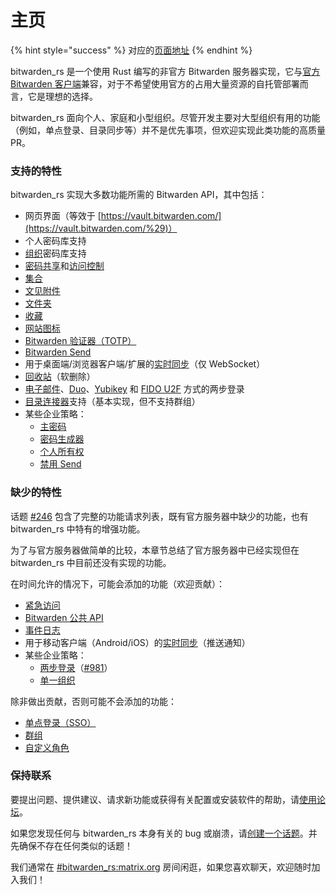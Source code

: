 # 主页

{% hint style="success" %}
对应的[页面地址](https://github.com/dani-garcia/bitwarden_rs/wiki)
{% endhint %}

bitwarden\_rs 是一个使用 Rust 编写的非官方 Bitwarden 服务器实现，它与[官方 Bitwarden 客户端](https://bitwarden.com/download/)兼容，对于不希望使用官方的占用大量资源的自托管部署而言，它是理想的选择。

bitwarden\_rs 面向个人、家庭和小型组织。尽管开发主要对大型组织有用的功能（例如，单点登录、目录同步等）并不是优先事项，但欢迎实现此类功能的高质量 PR。

### 支持的特性

bitwarden\_rs 实现大多数功能所需的 Bitwarden API，其中包括：

* 网页界面（等效于 [https://vault.bitwarden.com/](https://vault.bitwarden.com/%29)）
* 个人密码库支持
* [组织](https://help.bitwarden.in/getting-started/getting-started-with-bitwarden-organizations)密码库支持
* [密码共享](https://help.bitwarden.in/organizations/share-items-to-a-collection)和[访问控制](https://help.bitwarden.in/organizations/user-types-and-access-control)
* [集合](https://help.bitwarden.in/organizations/about-collections)
* [文见附件](https://help.bitwarden.in/features/using-file-attachments)
* [文件夹](https://help.bitwarden.in/features/organizing-your-vault-with-folders)
* [收藏](https://help.bitwarden.in/features/using-favorites)
* [网站图标](https://help.bitwarden.in/security/your-privacy-when-using-website-icons)
* [Bitwarden 验证器（TOTP）](https://help.bitwarden.in/features/bitwarden-authenticator-totp)
* [Bitwarden Send](https://help.bitwarden.in/bitwarden-send/about-send)
* 用于桌面端/浏览器客户端/扩展的[实时同步](https://bitwarden.com/blog/post/live-sync/)（仅 WebSocket）
* [回收站](https://help.bitwarden.in/account-management/managing-items#items-in-the-trash)（软删除）
* [电子邮件](https://help.bitwarden.in/two-step-login/two-step-login-via-email)、[Duo](https://help.bitwarden.in/two-step-login/two-step-login-via-duo)、[Yubikey](https://help.bitwarden.in/two-step-login/two-step-login-via-yubikey) 和 [FIDO U2F](https://help.bitwarden.in/two-step-login/two-step-login-via-fido-u2f) 方式的两步登录
* [目录连接器](https://help.bitwarden.in/directory-connector/about-directory-connector)支持（基本实现，但不支持群组）
* 某些企业策略：
  * [主密码](https://help.bitwarden.in/organizations/enterprise-policies#master-password)
  * [密码生成器](https://help.bitwarden.in/organizations/enterprise-policies#password-generator)
  * [个人所有权](https://help.bitwarden.in/organizations/enterprise-policies#personal-ownership)
  * [禁用 Send](https://help.bitwarden.in/organizations/enterprise-policies#disable-send)

### 缺少的特性

话题 [\#246](https://github.com/dani-garcia/bitwarden_rs/issues/246) 包含了完整的功能请求列表，既有官方服务器中缺少的功能，也有 bitwarden\_rs 中特有的增强功能。

为了与官方服务器做简单的比较，本章节总结了官方服务器中已经实现但在 bitwarden\_rs 中目前还没有实现的功能。

在时间允许的情况下，可能会添加的功能（欢迎贡献）：

* [紧急访问](https://help.bitwarden.in/security/emergency-access)
* [Bitwarden 公共 API](https://help.bitwarden.in/organizations/bitwarden-public-api)
* [事件日志](https://help.bitwarden.in/organizations/event-logs)
* 用于移动客户端（Android/iOS）的[实时同步](https://bitwarden.com/blog/post/live-sync/)（推送通知）
* 某些企业策略：
  * [两步登录](https://help.bitwarden.in/organizations/enterprise-policies#two-step-login)（[\#981](https://github.com/dani-garcia/bitwarden_rs/issues/981)）
  * [单一组织](https://help.bitwarden.in/organizations/enterprise-policies#single-organization)

除非做出贡献，否则可能不会添加的功能：

* [单点登录（SSO）](https://help.bitwarden.in/login-with-sso/about-login-with-sso)
* [群组](https://help.bitwarden.in/organizations/about-groups)
* [自定义角色](https://help.bitwarden.in/organizations/user-types-and-access-control#custom-role)

### 保持联系

要提出问题、提供建议、请求新功能或获得有关配置或安装软件的帮助，请[使用论坛](https://bitwardenrs.discourse.group/)。

如果您发现任何与 bitwarden\_rs 本身有关的 bug 或崩溃，请[创建一个话题](https://github.com/dani-garcia/bitwarden_rs/issues/)。并先确保不存在任何类似的话题！

我们通常在 [\#bitwarden\_rs:matrix.org](https://matrix.to/#/#bitwarden_rs:matrix.org) 房间闲逛，如果您喜欢聊天，欢迎随时加入我们！

